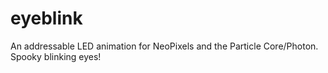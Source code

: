 # eyeblink
An addressable LED animation for NeoPixels and the Particle Core/Photon. Spooky blinking eyes!
